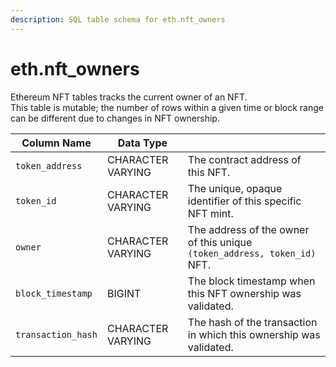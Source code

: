 ```yaml
---
description: SQL table schema for eth.nft_owners
---
```


# eth.nft\_owners

Ethereum NFT tables tracks the current owner of an NFT.\
This table is mutable; the number of rows within a given time or block range can be different due to changes in NFT ownership.

| Column Name        | Data Type         |                                                                          |
| ------------------ | ----------------- | ------------------------------------------------------------------------ |
| `token_address`    | CHARACTER VARYING | The contract address of this NFT.                                        |
| `token_id`         | CHARACTER VARYING | The unique, opaque identifier of this specific NFT mint.                 |
| `owner`            | CHARACTER VARYING | The address of the owner of this unique `(token_address, token_id)` NFT. |
| `block_timestamp`  | BIGINT            | The block timestamp when this NFT ownership was validated.               |
| `transaction_hash` | CHARACTER VARYING | The hash of the transaction in which this ownership was validated.       |

